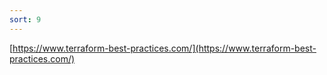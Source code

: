 ```yaml
---
sort: 9
---
```


[https://www.terraform-best-practices.com/](https://www.terraform-best-practices.com/)